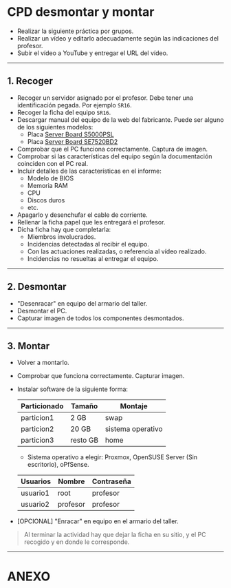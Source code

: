 
# CPD desmontar y montar

* Realizar la siguiente práctica por grupos.
* Realizar un vídeo y editarlo adecuadamente según las indicaciones del profesor.
* Subir el vídeo a YouTube y entregar el URL del vídeo.

---

## 1. Recoger

* Recoger un servidor asignado por el profesor. Debe tener una identificación pegada. Por ejemplo `SR16`.
* Recoger la ficha del equipo `SR16`.
* Descargar manual del equipo de la web del fabricante. Puede ser alguno de los siguientes modelos:
    * Placa [Server Board S5000PSL](https://www.intel.com/content/dam/support/us/en/documents/motherboards/server/s5000psl/sb/417435_d41763_008_s5000psl_tps_rev_17.pdf)
    * Placa [Server Board SE7520BD2](https://www.intel.com/content/dam/support/us/en/documents/motherboards/server/se7520bd2/sb/se7520bd2_server_board_tps_r23.pdf)
* Comprobar que el PC funciona correctamente. Captura de imagen.
* Comprobar si las características del equipo según la documentación coinciden con el PC real.
* Incluir detalles de las características en el informe:
    * Modelo de BIOS
    * Memoria RAM
    * CPU
    * Discos duros
    * etc.
* Apagarlo y desenchufar el cable de corriente.
* Rellenar la ficha papel que les entregará el profesor.
* Dicha ficha hay que completarla:
   * Miembros involucrados.
   * Incidencias detectadas al recibir el equipo.
   * Con las actuaciones realizadas, o referencia al vídeo realizado.
   * Incidencias no resueltas al entregar el equipo.

---

## 2. Desmontar

* "Desenracar" en equipo del armario del taller.
* Desmontar el PC.
* Capturar imagen de todos los componentes desmontados.

---

## 3. Montar

* Volver a montarlo.
* Comprobar que funciona correctamente. Capturar imagen.
* Instalar software de la siguiente forma:
        
    Particionado | Tamaño   | Montaje
    ------------ | -------- | -------
    particion1   | 2 GB     | swap
    particion2   | 20 GB    | sistema operativo
    particion3   | resto GB | home
    
    * Sistema operativo a elegir: Proxmox, OpenSUSE Server (Sin escritorio), oPfSense.
    
    Usuarios | Nombre   | Contraseña
    -------- | -------- | ----------
    usuario1 | root     | profesor
    usuario2 | profesor | profesor
    
* [OPCIONAL] "Enracar" en equipo en el armario del taller.

> Al terminar la actividad hay que dejar la ficha en su sitio, y el PC recogido y en donde le corresponde.

---

# ANEXO
